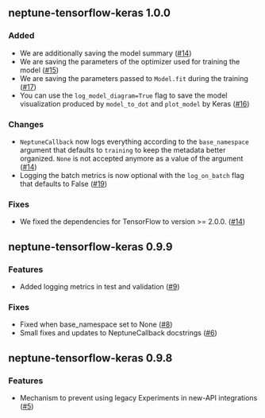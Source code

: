 ## neptune-tensorflow-keras 1.0.0

### Added

- We are additionally saving the model summary ([#14](https://github.com/neptune-ai/neptune-tensorflow-keras/pull/14))
- We are saving the parameters of the optimizer used for training the model ([#15](https://github.com/neptune-ai/neptune-tensorflow-keras/pull/15))
- We are saving the parameters passed to `Model.fit` during the training ([#17](https://github.com/neptune-ai/neptune-tensorflow-keras/pull/17))
- You can use the `log_model_diagram=True` flag to save the model visualization produced by `model_to_dot` and 
  `plot_model` by Keras ([#16](https://github.com/neptune-ai/neptune-tensorflow-keras/pull/16))

### Changes

- `NeptuneCallback` now logs everything according to the `base_namespace` argument that defaults to `training`
  to keep the metadata better organized. `None` is not accepted anymore as a value of the argument ([#14](https://github.com/neptune-ai/neptune-tensorflow-keras/pull/14))
- Logging the batch metrics is now optional with the `log_on_batch` flag that defaults to False ([#19](https://github.com/neptune-ai/neptune-tensorflow-keras/pull/19))

### Fixes

- We fixed the dependencies for TensorFlow to version >= 2.0.0. ([#14](https://github.com/neptune-ai/neptune-tensorflow-keras/pull/14))

## neptune-tensorflow-keras 0.9.9

### Features
- Added logging metrics in test and validation ([#9](https://github.com/neptune-ai/neptune-tensorflow-keras/pull/9))

### Fixes
- Fixed when base_namespace set to None ([#8](https://github.com/neptune-ai/neptune-tensorflow-keras/pull/8))
- Small fixes and updates to NeptuneCallback docstrings ([#6](https://github.com/neptune-ai/neptune-tensorflow-keras/pull/6))

## neptune-tensorflow-keras 0.9.8

### Features
- Mechanism to prevent using legacy Experiments in new-API integrations ([#5](https://github.com/neptune-ai/neptune-tensorflow-keras/pull/5))
